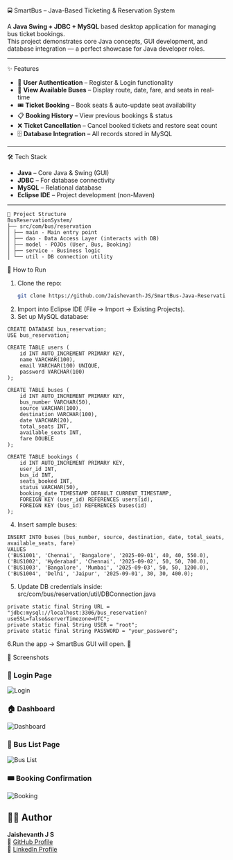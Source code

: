 🚍 SmartBus – Java-Based Ticketing & Reservation System

A **Java Swing + JDBC + MySQL** based desktop application for managing bus ticket bookings.  
This project demonstrates core Java concepts, GUI development, and database integration — a perfect showcase for Java developer roles.

---

✨ Features
- 🔑 **User Authentication** – Register & Login functionality  
- 🚌 **View Available Buses** – Display route, date, fare, and seats in real-time  
- 🎟 **Ticket Booking** – Book seats & auto-update seat availability  
- 📋 **Booking History** – View previous bookings & status  
- ❌ **Ticket Cancellation** – Cancel booked tickets and restore seat count  
- 🗄 **Database Integration** – All records stored in MySQL  

---

🛠 Tech Stack
- **Java** – Core Java & Swing (GUI)  
- **JDBC** – For database connectivity  
- **MySQL** – Relational database  
- **Eclipse IDE** – Project development (non-Maven)  

---
```
📂 Project Structure
BusReservationSystem/
├── src/com/bus/reservation
│ ├── main - Main entry point
│ ├── dao - Data Access Layer (interacts with DB)
│ ├── model - POJOs (User, Bus, Booking)
│ ├── service - Business logic
│ └── util - DB connection utility
```
🚀 How to Run
1. Clone the repo:  
   ```bash
   git clone https://github.com/Jaishevanth-JS/SmartBus-Java-Reservation-System.git 
2. Import into Eclipse IDE (File → Import → Existing Projects).
3. Set up MySQL database:
```
CREATE DATABASE bus_reservation;
USE bus_reservation;

CREATE TABLE users (
    id INT AUTO_INCREMENT PRIMARY KEY,
    name VARCHAR(100),
    email VARCHAR(100) UNIQUE,
    password VARCHAR(100)
);

CREATE TABLE buses (
    id INT AUTO_INCREMENT PRIMARY KEY,
    bus_number VARCHAR(50),
    source VARCHAR(100),
    destination VARCHAR(100),
    date VARCHAR(20),
    total_seats INT,
    available_seats INT,
    fare DOUBLE
);

CREATE TABLE bookings (
    id INT AUTO_INCREMENT PRIMARY KEY,
    user_id INT,
    bus_id INT,
    seats_booked INT,
    status VARCHAR(50),
    booking_date TIMESTAMP DEFAULT CURRENT_TIMESTAMP,
    FOREIGN KEY (user_id) REFERENCES users(id),
    FOREIGN KEY (bus_id) REFERENCES buses(id)
);
```
4. Insert sample buses:
```
INSERT INTO buses (bus_number, source, destination, date, total_seats, available_seats, fare)
VALUES
('BUS1001', 'Chennai', 'Bangalore', '2025-09-01', 40, 40, 550.0),
('BUS1002', 'Hyderabad', 'Chennai', '2025-09-02', 50, 50, 700.0),
('BUS1003', 'Bangalore', 'Mumbai', '2025-09-03', 50, 50, 1200.0),
('BUS1004', 'Delhi', 'Jaipur', '2025-09-01', 30, 30, 400.0);
```
5. Update DB credentials inside:
src/com/bus/reservation/util/DBConnection.java
```
private static final String URL = "jdbc:mysql://localhost:3306/bus_reservation?useSSL=false&serverTimezone=UTC";
private static final String USER = "root";
private static final String PASSWORD = "your_password";
```
6.Run the app → SmartBus GUI will open. 🎉

📸 Screenshots

### 🔑 Login Page
![Login](BusReservationSystem/src/com/bus/reservation/screenshots/login.png)

### 🏠 Dashboard
![Dashboard](BusReservationSystem/src/com/bus/reservation/screenshots/Dashboard.png)  

### 🚌 Bus List Page
![Bus List](BusReservationSystem/src/com/bus/reservation/screenshots/BusListing.png)

### 🎟 Booking Confirmation
![Booking](BusReservationSystem/src/com/bus/reservation/screenshots/BusBookings.png)


## 👨‍💻 Author
**Jaishevanth J S**  
🔗 [GitHub Profile](https://github.com/Jaishevanth-JS)  
🔗 [LinkedIn Profile](https://www.linkedin.com/in/jaishevanth-js/)  
